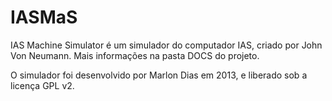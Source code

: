 IASMaS
======

IAS Machine Simulator é um simulador do computador IAS, criado por John Von Neumann.
Mais informações na pasta DOCS do projeto.

O simulador foi desenvolvido por Marlon Dias em 2013, e liberado sob a licença GPL v2.
